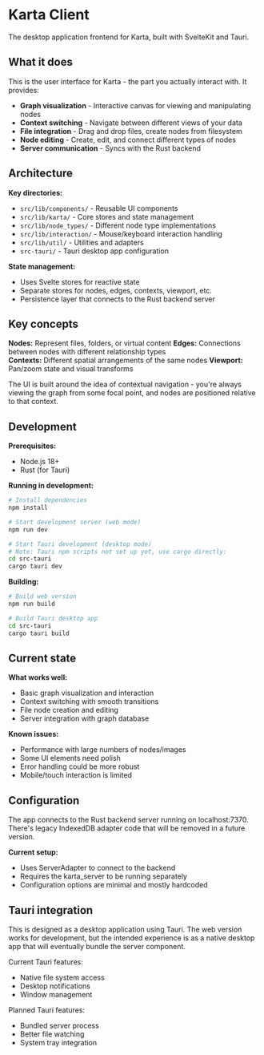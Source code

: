 # Karta Client

The desktop application frontend for Karta, built with SvelteKit and Tauri.

## What it does

This is the user interface for Karta - the part you actually interact with. It provides:

- **Graph visualization** - Interactive canvas for viewing and manipulating nodes
- **Context switching** - Navigate between different views of your data
- **File integration** - Drag and drop files, create nodes from filesystem
- **Node editing** - Create, edit, and connect different types of nodes
- **Server communication** - Syncs with the Rust backend

## Architecture

**Key directories:**
- `src/lib/components/` - Reusable UI components
- `src/lib/karta/` - Core stores and state management
- `src/lib/node_types/` - Different node type implementations
- `src/lib/interaction/` - Mouse/keyboard interaction handling
- `src/lib/util/` - Utilities and adapters
- `src-tauri/` - Tauri desktop app configuration

**State management:**
- Uses Svelte stores for reactive state
- Separate stores for nodes, edges, contexts, viewport, etc.
- Persistence layer that connects to the Rust backend server

## Key concepts

**Nodes:** Represent files, folders, or virtual content
**Edges:** Connections between nodes with different relationship types  
**Contexts:** Different spatial arrangements of the same nodes
**Viewport:** Pan/zoom state and visual transforms

The UI is built around the idea of contextual navigation - you're always viewing the graph from some focal point, and nodes are positioned relative to that context.

## Development

**Prerequisites:**
- Node.js 18+
- Rust (for Tauri)

**Running in development:**
```bash
# Install dependencies
npm install

# Start development server (web mode)
npm run dev

# Start Tauri development (desktop mode)
# Note: Tauri npm scripts not set up yet, use cargo directly:
cd src-tauri
cargo tauri dev
```

**Building:**
```bash
# Build web version
npm run build

# Build Tauri desktop app
cd src-tauri
cargo tauri build
```

## Current state

**What works well:**
- Basic graph visualization and interaction
- Context switching with smooth transitions
- File node creation and editing
- Server integration with graph database

**Known issues:**
- Performance with large numbers of nodes/images
- Some UI elements need polish
- Error handling could be more robust
- Mobile/touch interaction is limited

## Configuration

The app connects to the Rust backend server running on localhost:7370. There's legacy IndexedDB adapter code that will be removed in a future version.

**Current setup:**
- Uses ServerAdapter to connect to the backend
- Requires the karta_server to be running separately
- Configuration options are minimal and mostly hardcoded

## Tauri integration

This is designed as a desktop application using Tauri. The web version works for development, but the intended experience is as a native desktop app that will eventually bundle the server component.

Current Tauri features:
- Native file system access
- Desktop notifications
- Window management

Planned Tauri features:
- Bundled server process
- Better file watching
- System tray integration
